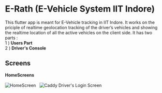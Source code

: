 # E-Rath (E-Vehicle System IIT Indore)

This flutter app is meant for E-Vehicle tracking in IIT Indore. It works on the priciple of realtime geolocation tracking of the driver’s vehicles and showing the realtime location of all the active vehicles on the client side. It has two parts :<br/>
  1 ) **Users Part**<br/>
  2 ) **Driver's Console**

## Screens 

**HomeScreens** <br/> <br/>
![HomeScreen](https://firebasestorage.googleapis.com/v0/b/e-vehicle-project.appspot.com/o/WhatsApp%20Image%202020-05-29%20at%2011.21.25%20PM.jpg?alt=media&token=c6ec7d7e-c77e-4345-8172-96418272fdd6)&nbsp;&nbsp;&nbsp;![Caddy Driver's Login Screen](https://firebasestorage.googleapis.com/v0/b/e-vehicle-project.appspot.com/o/WhatsApp%20Image%202020-05-29%20at%2011.21.25%20PM%20(1).jpg?alt=media&token=4fd731e5-1389-4d01-b367-b4353f2e04d3)

